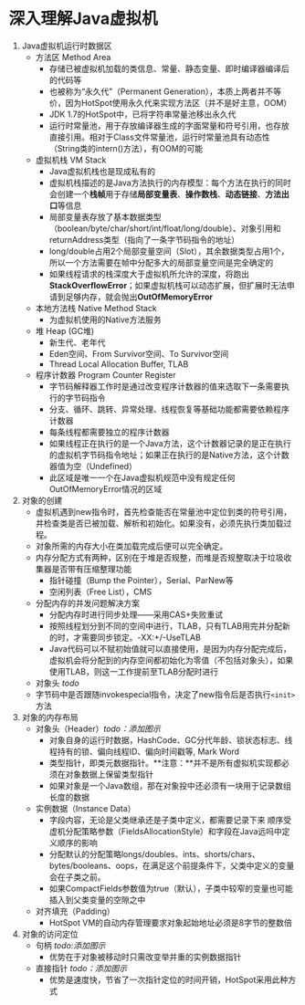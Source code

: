# 深入理解Java虚拟机

1. Java虚拟机运行时数据区
    - 方法区 Method Area
        - 存储已被虚拟机加载的类信息、常量、静态变量、即时编译器编译后的代码等
        - 也被称为“永久代”（Permanent Generation），本质上两者并不等价，因为HotSpot使用永久代来实现方法区（并不是好主意，OOM）
        - JDK 1.7的HotSpot中，已将字符串常量池移出永久代
        - 运行时常量池，用于存放编译器生成的字面常量和符号引用，也存放直接引用。相对于Class文件常量池，运行时常量池具有动态性（String类的intern()方法），有OOM的可能
    - 虚拟机栈 VM Stack
        - Java虚拟机栈也是现成私有的
        - 虚拟机栈描述的是Java方法执行的内存模型：每个方法在执行的同时会创建一个**栈帧**用于存储**局部变量表**、**操作数栈**、**动态链接**、**方法出口**等信息
        - 局部变量表存放了基本数据类型（boolean/byte/char/short/int/float/long/double）、对象引用和returnAddress类型（指向了一条字节码指令的地址）
        - long/double占用2个局部变量空间（Slot），其余数据类型占用1个，所以一个方法需要在帧中分配多大的局部变量空间是完全确定的
        - 如果线程请求的栈深度大于虚拟机所允许的深度，将跑出**StackOverflowError**；如果虚拟机栈可以动态扩展，但扩展时无法申请到足够内存，就会抛出**OutOfMemoryError**
    - 本地方法栈 Native Method Stack
        - 为虚拟机使用的Native方法服务
    - 堆 Heap (GC堆)
        - 新生代、老年代
        - Eden空间、From Survivor空间、To Survivor空间
        - Thread Local Allocation Buffer, TLAB
    - 程序计数器 Program Counter Register
        - 字节码解释器工作时是通过改变程序计数器的值来选取下一条需要执行的字节码指令
        - 分支、循环、跳转、异常处理、线程恢复等基础功能都需要依赖程序计数器
        - 每条线程都需要独立的程序计数器
        - 如果线程正在执行的是一个Java方法，这个计数器记录的是正在执行的虚拟机字节码指令地址；如果正在执行的是Native方法，这个计数器值为空（Undefined）
        - 此区域是唯一一个在Java虚拟机规范中没有规定任何OutOfMemoryError情况的区域
2. 对象的创建
    - 虚拟机遇到new指令时，首先检查能否在常量池中定位到类的符号引用，并检查类是否已被加载、解析和初始化。如果没有，必须先执行类加载过程。
    - 对象所需的内存大小在类加载完成后便可以完全确定。
    - 内存分配方式有两种，区别在于堆是否规整，而堆是否规整取决于垃圾收集器是否带有压缩整理功能
        - 指针碰撞（Bump the Pointer），Serial、ParNew等
        - 空闲列表（Free List），CMS
    - 分配内存的并发问题解决方案
        - 分配内存时进行同步处理——采用CAS+失败重试
        - 按照线程划分到不同的空间中进行，TLAB，只有TLAB用完并分配新的时，才需要同步锁定。-XX:+/-UseTLAB
        - Java代码可以不赋初始值就可以直接使用，是因为内存分配完成后，虚拟机会将分配到的内存空间都初始化为零值（不包括对象头），如果使用TLAB，则这一工作提前至TLAB分配时进行
    - 对象头 *todo*
    - 字节码中是否跟随invokespecial指令，决定了new指令后是否执行`<init>`方法
3. 对象的内存布局
    - 对象头（Header）*todo：添加图示*
        - 对象自身的运行时数据，HashCode、GC分代年龄、锁状态标志、线程持有的锁、偏向线程ID、偏向时间戳等, Mark Word
        - 类型指针，即类元数据指针。**注意：**并不是所有虚拟机实现都必须在对象数据上保留类型指针
        - 如果对象是一个Java数组，那在对象投中还必须有一块用于记录数组长度的数据
    - 实例数据（Instance Data）
        - 字段内容，无论是父类继承还是子类中定义，都需要记录下来
        顺序受虚机分配策略参数（FieldsAllocationStyle）和字段在Java远吗中定义顺序的影响
        - 分配默认的分配策略longs/doubles、ints、shorts/chars、bytes/booleans、oops，在满足这个前提条件下，父类中定义的变量会在子类之前。
        - 如果CompactFields参数值为true（默认），子类中较窄的变量也可能插入到父类变量的空隙之中
    - 对齐填充（Padding）
        - HotSpot VM的自动内存管理要求对象起始地址必须是8字节的整数倍
4. 对象的访问定位
    - 句柄 *todo:添加图示*
        - 优势在于对象被移动时只需改变举并重的实例数据指针
    - 直接指针 *todo：添加图示*
        - 优势是速度快，节省了一次指针定位的时间开销，HotSpot采用此种方式
